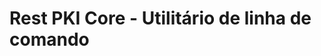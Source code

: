 ﻿# Rest PKI Core - Utilitário de linha de comando

<!-- link to version in English -->
<div data-alt-locales="en-us"></div>
